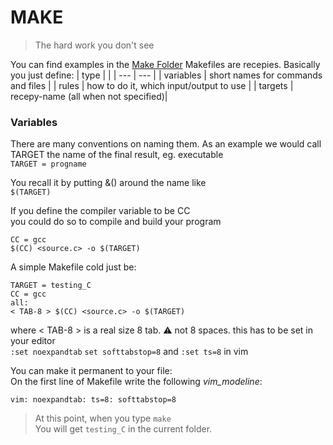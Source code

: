 # MAKE

> The hard work you don't see

You can find examples in the [Make Folder](Make)
Makefiles are recepies. Basically you just define:
| type | |
| --- | --- |
| variables | short names for commands and files |
| rules | how to do it, which input/output to use |
| targets | recepy-name (all when not specified)|

### Variables
There are many conventions on naming them.
As an example we would call TARGET the name of the final result, eg. executable\
`TARGET = progname`

You recall it by putting \&() around the name like\
`$(TARGET)`

If you define the compiler variable to be CC\
you could do so to compile and build your program
```
CC = gcc
$(CC) <source.c> -o $(TARGET)
```

A simple Makefile cold just be:
```
TARGET = testing_C
CC = gcc
all:
< TAB-8 > $(CC) <source.c> -o $(TARGET)
```
where < TAB-8 > is a real size 8 tab. ⚠️ not 8 spaces. this has to be set in your editor\
`:set noexpandtab` `set softtabstop=8` and `:set ts=8` in vim

You can make it permanent to your file:\
On the first line of Makefile write the following _vim_modeline_:

`vim: noexpandtab: ts=8: softtabstop=8`

> At this point, when you type `make`\
> You will get `testing_C` in the current folder.
